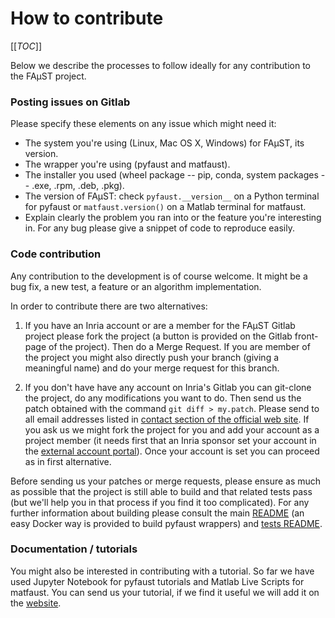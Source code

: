 # How to contribute

[[_TOC_]]

Below we describe the processes to follow ideally for any contribution to the FAµST
project.

### Posting issues on Gitlab

Please specify these elements on any issue which might need it:

- The system you're using (Linux, Mac OS X, Windows) for FAµST, its version.
- The wrapper you're using (pyfaust and matfaust).
- The installer you used (wheel package -- pip, conda, system packages -- .exe,
  .rpm, .deb, .pkg).
- The version of FAµST: check ``pyfaust.__version__`` on a Python terminal for
  pyfaust or ``matfaust.version()`` on a Matlab terminal for matfaust.
- Explain clearly the problem you ran into or the feature you're interesting in.
  For any bug please give a snippet of code to reproduce easily.

### Code contribution

Any contribution to the development is of course welcome. It might be a bug
fix, a new test, a feature or an algorithm implementation.

In order to contribute there are two alternatives:

1. If you have an Inria account or are a member for the FAµST Gitlab project
   please fork the project (a button is provided on the Gitlab front-page of the
   project). Then do a Merge Request. If you are member of the project you might
   also directly push your branch (giving a meaningful name) and do your merge
   request for this branch.

2. If you don't have have any account on Inria's Gitlab you can git-clone the
  project, do any modifications you want to do. Then send us the patch obtained
  with the command ``git diff > my.patch``. Please send to all email addresses
  listed in [contact section of the official web site](https://faust.inria.fr/contact/).
  If you ask us we might fork the project for you and add your account as
  a project member (it needs first that an Inria sponsor set your account in the
  [external account portal](https://external-account.inria.fr)). Once your account
  is set you can proceed as in first alternative.

Before sending us your patches or merge requests, please ensure as much as
possible that the project is still able to build and that related tests pass
(but we'll help you in that process if you find it too complicated).
For any further information about building please consult the main
[README](README.md) (an easy Docker way is provided to build pyfaust wrappers)
and [tests README](README-tests-ci-release.md).

### Documentation / tutorials

You might also be interested in contributing with a tutorial. So far we have used Jupyter
Notebook for pyfaust tutorials and Matlab Live Scripts for matfaust. You can send
us your tutorial, if we find it useful we will add it on the [website](https://faust.inria.fr).
